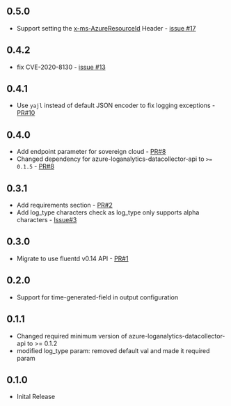 ## 0.5.0

* Support setting the [x-ms-AzureResourceId](https://docs.microsoft.com/en-us/azure/azure-monitor/platform/data-collector-api#request-headers) Header - [issue #17](https://github.com/yokawasa/fluent-plugin-azure-loganalytics/issues/17)

## 0.4.2
* fix CVE-2020-8130 - [issue #13](https://github.com/yokawasa/fluent-plugin-azure-loganalytics/issues/13)

## 0.4.1

* Use `yajl` instead of default JSON encoder to fix logging exceptions - [PR#10](https://github.com/yokawasa/fluent-plugin-azure-loganalytics/pull/10)

## 0.4.0

* Add endpoint parameter for sovereign cloud - [PR#8](https://github.com/yokawasa/fluent-plugin-azure-loganalytics/pull/8)
* Changed dependency for azure-loganalytics-datacollector-api to `>= 0.1.5` - [PR#8](https://github.com/yokawasa/fluent-plugin-azure-loganalytics/pull/8)

## 0.3.1

* Add requirements section - [PR#2](https://github.com/yokawasa/fluent-plugin-azure-loganalytics/pull/2)
* Add log_type characters check as log_type only supports alpha characters - [Issue#3](https://github.com/yokawasa/fluent-plugin-azure-loganalytics/issues/3)

## 0.3.0

* Migrate to use fluentd v0.14 API - [PR#1](https://github.com/yokawasa/fluent-plugin-azure-loganalytics/pull/1)

## 0.2.0
* Support for time-generated-field in output configuration

## 0.1.1
* Changed required minimum version of azure-loganalytics-datacollector-api to >= 0.1.2
* modified log_type param: removed default val and made it required param

## 0.1.0

* Inital Release
